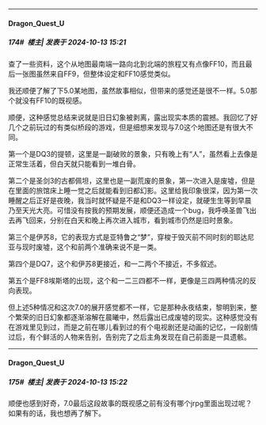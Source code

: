﻿
*****

####  Dragon_Quest_U  
##### 174#         楼主| 发表于 2024-10-13 15:21

查了一些资料，这个从地图最南端一路向北到北端的旅程又有点像FF10，而且最后一张图虽然来自FF9，但整体设定和FF10感觉类似。

我还顺便了解了下5.0某地图，虽然故事相似，但带来的感觉还是很不一样。5.0那个就没有FF10的既视感。

顺便，这种感觉总结来说就是旧日幻象被剥离，露出现实本质的震撼。我回忆了好几个之前玩过的有类似桥段的游戏，但是细想来发现与7.0这个地图还是有很大不同。

第一个是DQ3的提顿，这里是一副破败的景象，只有晚上有“人”，虽然看上去像是正常生活着，但白天就只能看到一堆白骨。

第二个是圣剑3的古都佩坦，这里也是一副荒废的景象，第一次进入是废墟，但是在里面的旅馆床上睡一觉之后就能看到旧都幻影。这里给我印象很深，因为第一次睡醒之后正好是夜晚，我当时就怀疑是不是和DQ3一样设定，就硬生生等到早晨乃至天光大亮。可惜没有按我的预期发展，顺便还造成一个bug，我呼唤圣兽飞出去再飞回来，分别在白天和晚上再次进入城市，看到城市仍然是旧时景象。

第三个是伊苏8，它的表现方式是亚特鲁之“梦”，穿梭于毁灭前不同时刻的耶达尼亚与现时废墟，这个和前两个准确来说不是一类。

第四个是DQ7，这个和伊苏8更接近，和一二两个不接近，不多叙述。

第五个是FF8埃斯塔的出现，这个和一二三四都不一样，更像是三四两种情况的反向表现。

但上述5种情况和这次7.0的展开感觉都不一样，它是那种永夜结束，黎明到来，整个繁荣的旧日幻象都逐渐溶解在晨曦中，然后露出已成废墟的现实。这种感觉没有在游戏里见到过，而是之前在哪儿看到过的有个电视剧还是动画的记忆，一段剧情过后，有个鲜活的人物来告别，告别完了之后主角发现在自己前面是一具遗骸。


*****

####  Dragon_Quest_U  
##### 175#         楼主| 发表于 2024-10-13 15:22

顺便也感到好奇，7.0最后这段故事的既视感之前有没有哪个jrpg里面出现过呢？如果有的话，我也想再了解下。

